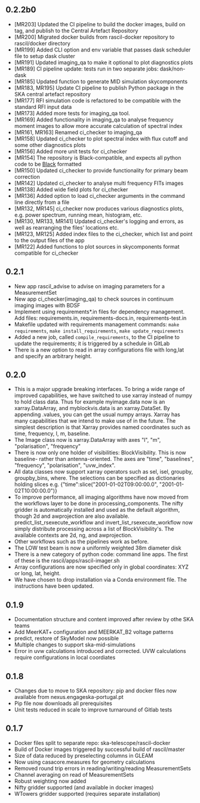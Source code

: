 0.2.2b0
-------

* [MR203] Updated the CI pipeline to build the docker images, build on tag, and publish to the Central Artefact Repository
* [MR200] Migrated docker builds from rascil-docker repository to rascil/docker directory
* [MR199] Added CLI option and env variable that passes dask scheduler file to setup dask cluster
* [MR191] Updated imaging_qa to make it optional to plot diagnostics plots
* [MR189] CI pipeline update: tests run in two separate jobs: dask/non-dask
* [MR185] Updated function to generate MID simulation skycomponents
* [MR183, MR195] Update CI pipeline to publish Python package in the SKA central artefact repository
* [MR177] RFI simulation code is refactored to be compatible with the standard RFI input data
* [MR173] Added more tests for imaging_qa tool. 
* [MR169] Added functionality in imaging_qa to analyse frequency moment images to allow more accurate calculation of spectral index
* [MR161, MR163] Renamed ci_checker to imaging_qa
* [MR158] Updated ci_checker to plot spectral index with flux cutoff and some other diagnostics plots
* [MR156] Added more unit tests for ci_checker
* [MR154] The repository is Black-compatible, and expects all python code to be [Black](https://github.com/psf/black) formatted
* [MR150] Updated ci_checker to provide functionality for primary beam correction
* [MR142] Updated ci_checker to analyse multi frequency FITs images
* [MR138] Added wide field plots for ci_checker
* [MR136] Added option to load ci_checker arguments in the command line directly from a file
* [MR132, MR145] ci_checker now produces various diagnostics plots, e.g. power spectrum, running mean, histogram, etc.
* [MR130, MR133, MR141] Updated ci_checker's logging and errors, as well as rearranging the files' locations etc. 
* [MR123, MR125] Added index files to the ci_checker, which list and point to the output files of the app
* [MR122] Added functions to plot sources in skycomponents format compatible for ci_checker

0.2.1
-----
* New app rascil_advise to advise on imaging parameters for a MeasurementSet
* New app ci_checker(imaging_qa) to check sources in continuum imaging images with BDSF
* Implement using requirements*.in files for dependency management.
  Add files: requirements.in, requirements-docs.in, requirements-test.in
* Makefile updated with requirements management commands:
  `make requirements`, `make install_requirements`, `make update_requirements`
* Added a new job, called `compile_requirements`, to the CI pipeline to update the requirements;
  it is triggered by a schedule in GitLab
* There is a new option to read in array configurations file with long,lat and specify an arbitrary height.

0.2.0
-----

* This is a major upgrade breaking interfaces. To bring a wide range of improved capabilities,
  we have switched to use xarray instead of numpy to hold class
  data. Thus for example myimage.data now is an xarray.DataArray, and myblockvis.data is
  an xarray.DataSet. By appending .values, you can get the usual numpy arrays. Xarray has many
  capabilities that we intend to make use of in the future. The simplest description is that Xarray
  provides named coordinates such as time, frequency, l, m, baseline.
* The Image class now is xarray.DataArray with axes "l", "m", "polarisation", "frequency"
* There is now only one holder of visibilities: BlockVisibility. This is now baseline- rather than
  antenna-oriented. The axes are "time", "baselines", "frequency", "polarisation", "uvw_index".
* All data classes now support xarray operators such as sel, isel, groupby, groupby_bins,
  where. The selections can be specified as dictionaries
  holding slices e.g. {"time":slice("2001-01-02T09:00:00.0", "2001-01-02T10:00:00.0")}
* To improve performance, all imaging algorithms have now moved from the workflows layer to be done in
  processing_components. The nifty gridder is automatically installed and used as the default algorithm,
  though 2d and awprojection are also available. predict_list_rsexecute_workflow and invert_list_rsexecute_workflow now simply
  distribute processing across a list of BlockVisibility's. The available contexts are 2d, ng, and
  awprojection.
* Other workflows such as the pipelines work as before.
* The LOW test beam is now a uniformly weighted 38m diameter disk
* There is a new category of python code: command line apps. The first of these is the
  rascil/apps/rascil-imager.sh
* Array configurations are now specified only in global coordinates: XYZ or long, lat, height.
* We have chosen to drop installation via a Conda environment file. The instructions have been
  updated.

0.1.9
-----

* Documentation structure and content improved after review by othe SKA teams
* Add MeerKAT+ configuration and MEERKAT_B2 voltage patterns
* predict, restore of SkyModel now possible
* Multiple changes to support ska-mid-simulations
* Error in uvw calculations introduced and corrected. UVW calculations require
configurations in local coordiates

0.1.8
-----

* Changes due to move to SKA repository: pip and docker files now available from nexus.engageska-portugal.pt
* Pip file now downloads all prerequisites
* Unit tests reduced in scale to improve turnaround of Gitlab tests

0.1.7
------

 * Docker files split to separate repo: ska-telescope/rascil-docker
 * Build of Docker images triggered by successful build of rascil/master
 * Size of data reduced by preselecting columns in GLEAM
 * Now using casacore.measures for geometry calculations
 * Removed round trip errors in reading/writing/reading MeasurementSets
 * Channel averaging on read of MeasurementSets
 * Robust weighting now added
 * Nifty gridder supported (and available in docker images)
 * WTowers gridder supported (requires separate installation)
